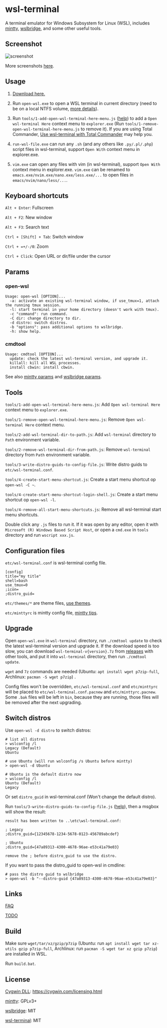 # wsl-terminal

A terminal emulator for Windows Subsystem for Linux (WSL), includes [mintty](http://mintty.github.io/), [wslbridge](https://github.com/rprichard/wslbridge), and some other useful tools.

## Screenshot

![screenshot](https://raw.githubusercontent.com/wiki/goreliu/wsl-terminal/images/wsl-terminal-3.png)

More screenshots [here](https://github.com/goreliu/wsl-terminal/wiki/Screenshots).

## Usage

1. [Download here.](https://github.com/goreliu/wsl-terminal/releases)

2. Run `open-wsl.exe` to open a WSL terminal in current directory (need to be on a local NTFS volume, [more details](https://github.com/rprichard/wslbridge)).

3. Run `tools/1-add-open-wsl-terminal-here-menu.js` ([help](https://github.com/goreliu/wsl-terminal#tools)) to add a `Open wsl-terminal Here` context menu to `explorer.exe` (Run `tools/1-remove-open-wsl-terminal-here-menu.js` to remove it). If you are using Total Commander, [Use wsl-terminal with Total Commander](https://github.com/goreliu/wsl-terminal/wiki/Use-wsl-terminal-with-Total-Commander) may help you.

4. `run-wsl-file.exe` can run any `.sh` (and any others like `.py/.pl/.php`) script files in wsl-terminal, support `Open With` context menu in explorer.exe.

5. `vim.exe` can open any files with vim (in wsl-terminal), support `Open With` context menu in explorer.exe. `vim.exe` can be renamed to `emacs.exe/nvim.exe/nano.exe/less.exe/...` to open files in `emacs/nvim/nano/less/...`.

## Keyboard shortcuts

`Alt + Enter`: Fullscreen

`Alt + F2`: New window

`Alt + F3`: Search text

`Ctrl + [Shift] + Tab`: Switch window

`Ctrl + =+/-/0`: Zoom

`Ctrl + Click`: Open URL or dir/file under the cursor

## Params

### open-wsl

```
Usage: open-wsl [OPTION]...
  -a: activate an existing wsl-terminal window, if use_tmux=1, attach the running tmux session.
  -l: start terminal in your home directory (doesn't work with tmux).
  -c "command": run command.
  -C dir: change directory to dir.
  -d distro: switch distros.
  -b "options": pass additional options to wslbridge.
  -h: show help.
```

### cmdtool

```
Usage: cmdtool [OPTION]...
  update: check the latest wsl-terminal version, and upgrade it.
  killall: kill all WSL processes.
  install cbwin: install cbwin.
```

See also [mintty params](https://github.com/goreliu/wsl-terminal/wiki/mintty-params) and [wslbridge params](https://github.com/rprichard/wslbridge#usage).

## Tools

`tools/1-add-open-wsl-terminal-here-menu.js`: Add `Open wsl-terminal Here` context menu to `explorer.exe`.

`tools/1-remove-open-wsl-terminal-here-menu.js`: Remove `Open wsl-terminal Here` context menu.

`tools/2-add-wsl-terminal-dir-to-path.js`: Add `wsl-terminal` directory to `Path` environment variable.

`tools/2-remove-wsl-terminal-dir-from-path.js`: Remove `wsl-terminal` directory from `Path` environment variable.

`tools/3-write-distro-guids-to-config-file.js`: Write distro guids to `etc/wsl-terminal.conf`.

`tools/4-create-start-menu-shortcut.js`: Create a start menu shortcut op `open-wsl -C ~`.

`tools/4-create-start-menu-shortcut-login-shell.js`: Create a start menu shortcut op `open-wsl -l`.

`tools/4-remove-all-start-menu-shortcuts.js`: Remove all wsl-terminal start menu shortcuts.

Double click any `.js` files to run it. If it was open by any editor, open it with `Microsoft (R) Windows Based Script Host`, or open a `cmd.exe` in `tools` directory and run `wscript xxx.js`.

## Configuration files

`etc/wsl-terminal.conf` is wsl-terminal config file.
```
[config]
title="my title"
shell=bash
use_tmux=0
;icon=
;distro_guid=
```

`etc/themes/*` are theme files, [use themes](https://github.com/goreliu/wsl-terminal/wiki/Use-themes).

`etc/minttyrc` is mintty config file, [mintty tips](https://github.com/mintty/mintty/wiki/Tips).

## Upgrade

Open `open-wsl.exe` in `wsl-terminal` directory, run `./cmdtool update` to check the latest wsl-terminal version and upgrade it. If the download speed is too slow, you can download `wsl-terminal-v{version}.7z` from [releases](https://github.com/goreliu/wsl-terminal/releases) with other tools, and put it into `wsl-terminal` directory, then run `./cmdtool update`.

`wget` and `7z` commands are needed (Ubuntu: `apt install wget p7zip-full`, Archlinux: `pacman -S wget p7zip`) .

Config files won't be overridden, `etc/wsl-terminal.conf` and `etc/minttyrc` will be placed to `etc/wsl-terminal.conf.pacnew` and `etc/minttyrc.pacnew`. Some `.bak` files will be left in `bin`, because they are running, those files will be removed after the next upgrading.

## Switch distros

Use `open-wsl -d distro` to switch distros:

```
# list all distros
> wslconfig /l
Legacy (Default)
Ubuntu

# use Ubuntu (will run wslconfig /s Ubuntu before mintty)
> open-wsl -d Ubuntu

# Ubuntu is the default distro now
> wslconfig /l
Ubuntu (Default)
Legacy
```

Or set `distro_guid` in wsl-terminal.conf (Won't change the default distro).

Run `tools/3-write-distro-guids-to-config-file.js` ([help](https://github.com/goreliu/wsl-terminal#tools)), then a msgbox will show the result:

```
result has been written to ..\etc\wsl-terminal.conf:

; Legacy
;distro_guid={12345678-1234-5678-0123-456789abcdef}

; Ubuntu
;distro_guid={47a89313-4300-4678-96ae-e53c41a79e03}

remove the ; before distro_guid to use the distro.
```

If you want to pass the distro_guid to open-wsl in cmdline:

```
# pass the distro guid to wslbridge
> open-wsl -b "--distro-guid {47a89313-4300-4678-96ae-e53c41a79e03}"
```

## Links

[FAQ](https://github.com/goreliu/wsl-terminal/wiki/FAQ)

[TODO](https://github.com/goreliu/wsl-terminal/wiki/TODO)

## Build

Make sure `wget/tar/xz/gzip/p7zip` (Ubuntu: run `apt install wget tar xz-utils gzip p7zip-full`, Archlinux: run `pacman -S wget tar xz gzip p7zip`) are installed in WSL.

Run `build.bat`.

## License

[Cygwin DLL](https://www.cygwin.com/): https://cygwin.com/licensing.html

[mintty](http://mintty.github.io/): GPLv3+

[wslbridge](https://github.com/rprichard/wslbridge): MIT

[wsl-terminal](https://github.com/goreliu/wsl-terminal): MIT
